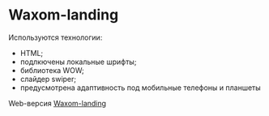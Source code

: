 # Waxom-landing

Используются технологии:
- HTML;
- подлкючены локальные шрифты;
- библиотека WOW;
- слайдер swiper;
- предусмотрена адаптивность под мобильные телефоны и планшеты

Web-версия [Waxom-landing](https://tagea.github.io/Waxom-landing/)
